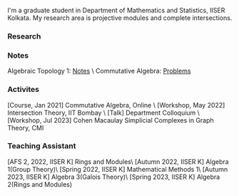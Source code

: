 I'm a graduate student in Department of Mathematics and Statistics, IISER Kolkata. My research area is projective modules and complete intersections. 
### Research
### Notes 
Algebraic Topology 1: [Notes](https://drive.google.com/file/d/1MbWmwXFLWiEifhhe9zZ3gOO11OdNytWt/view?usp=drive_link) \\
Commutative Algebra: [Problems](https://drive.google.com/file/d/1GIkcKE-dkl3VFcWoTAgIXKCPPhWCBTxT/view?usp=drive_link)
### Activites
[Course, Jan 2021] Commutative Algebra, Online \\
[Workshop, May 2022] Intersection Theory, IIT Bombay \\
[Talk] Department Colloquium \\
[Workshop, Jul 2023] Cohen Macaulay Simplicial Complexes in Graph Theory, CMI 


### Teaching Assistant
[AFS 2, 2022, IISER K] Rings and Modules\\
[Autumn 2022, IISER K] Algebra 1(Group Theory)\\
[Spring 2022, IISER K] Mathematical Methods 1\\
[Autumn 2023, IISER K] Algebra 3(Galois Theory)\\
[Spring 2023, IISER K] Algebra 2(Rings and Modules)
